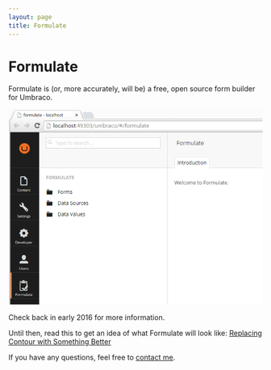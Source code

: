 ```yaml
---
layout: page
title: Formulate
---
```


# Formulate
Formulate is (or, more accurately, will be) a free, open source form builder for Umbraco.

![Formulate](/images/formulate.png)

Check back in early 2016 for more information.

Until then, read this to get an idea of what Formulate will look like: [Replacing Contour with Something Better](https://our.umbraco.org/forum/umbraco-7/developing-umbraco-7-packages/69933-replacing-contour-umbraco-forms-with-something-better)

If you have any questions, feel free to [contact me](http://www.nicholaswestby.com/contact/).
